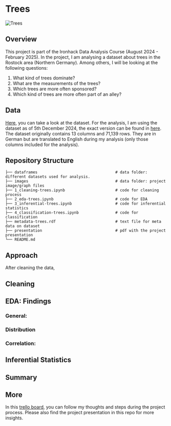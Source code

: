 # Trees
![Trees](trees-long-1.jpg)

## Overview
This project is part of the Ironhack Data Analysis Course (August 2024 - February 2025). In the project, I am analysing a dataset about trees in the Rostock area (Northern Germany). Among others, I will be looking at the following questions:
1. What kind of trees dominate?
2. What are the measurements of the trees?
3. Which trees are more often sponsored?
4. Which kind of trees are more often part of an alley?


## Data 
[Here](https://www.govdata.de/suche/daten/baume), you can take a look at the dataset. For the analysis, I am using the dataset as of 5th December 2024, the exact version can be found in [here]("https://geo.sv.rostock.de/download/opendata/baeume/baeume.csv").
The dataset originally contains 13 columns and 71,139 rows. They are in German but are translated to English during my analysis (only those columns included for the analysis).

## Repository Structure
    
    ├── dataframes                                  # data folder: different datasets used for analysis.
    ├── images                                      # data folder: project image/graph files
    ├── 1_cleaning-trees.ipynb                      # code for cleaning process
    ├── 2_eda-trees.ipynb                           # code for EDA
    ├── 3_inferential-trees.ipynb                   # code for inferential statistics
    ├── 4_classification-trees.ipynb                # code for classification
    ├── metadata-trees.rdf                          # text file for meta data on dataset
    ├── presentation                                # pdf with the project presentation
    └── README.md

## Approach
After cleaning the data,

## Cleaning

## EDA: Findings
### General:


### Distribution


### Correlation:


## Inferential Statistics


## Summary

## More 
In this [trello board]("https://trello.com/invite/b/6751f9c08e8b980a0c723f23/ATTI1fa1a82074a3f6d8103801d41fe61d18E90ADF4D/trees"), you can follow my thoughts and steps during the project process.
Please also find the project presentation in this repo for more insights.